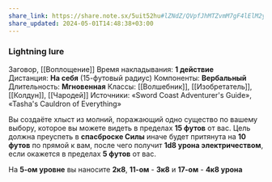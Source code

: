 ```yaml
---
share_link: https://share.note.sx/5uit52hu#lZNdZ/QVpfJhMTZvmM7gF4lElM2y+5docp4DnHVVH1U
share_updated: 2024-05-01T14:48:38+03:00
---
```

### Lightning lure
Заговор, [[Воплощение]]
Время накладывания: **1 действие**
Дистанция: **На себя** (15-футовый радиус)
Компоненты: **Вербальный**
Длительность: **Мгновенная**
Классы: [[Волшебник]], [[Изобретатель]], [[Колдун]], [[Чародей]]
Источники: «Sword Coast Adventurer's Guide», «Tasha's Cauldron of Everything»

Вы создаёте хлыст из молний, поражающий одно существо по вашему выбору, которое вы можете видеть в пределах **15 футов** от вас. Цель должна преуспеть в **спасброске Силы** иначе будет притянута на **10 футов** по прямой к вам, после чего получит **1d8 урона электричеством**, если окажется в пределах **5 футов** от вас.  

На **5-ом уровне** вы наносите **2к8**, **11-ом** - **3к8** и **17-ом** - **4к8 урона**